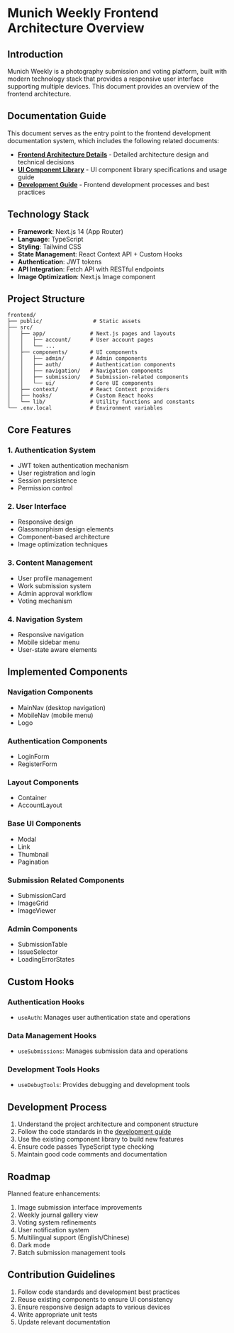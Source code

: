 # Munich Weekly Frontend Architecture Overview

## Introduction

Munich Weekly is a photography submission and voting platform, built with modern technology stack that provides a responsive user interface supporting multiple devices. This document provides an overview of the frontend architecture.

## Documentation Guide

This document serves as the entry point to the frontend development documentation system, which includes the following related documents:

- [**Frontend Architecture Details**](./frontend-architecture.md) - Detailed architecture design and technical decisions
- [**UI Component Library**](./ui-components.md) - UI component library specifications and usage guide
- [**Development Guide**](./frontend-development-guide.md) - Frontend development processes and best practices

## Technology Stack

- **Framework**: Next.js 14 (App Router)
- **Language**: TypeScript
- **Styling**: Tailwind CSS
- **State Management**: React Context API + Custom Hooks
- **Authentication**: JWT tokens
- **API Integration**: Fetch API with RESTful endpoints
- **Image Optimization**: Next.js Image component

## Project Structure

```
frontend/
├── public/                # Static assets
├── src/
│   ├── app/              # Next.js pages and layouts
│   │   ├── account/      # User account pages
│   │   └── ...
│   ├── components/       # UI components
│   │   ├── admin/        # Admin components
│   │   ├── auth/         # Authentication components
│   │   ├── navigation/   # Navigation components
│   │   ├── submission/   # Submission-related components
│   │   └── ui/           # Core UI components
│   ├── context/          # React Context providers
│   ├── hooks/            # Custom React hooks
│   └── lib/              # Utility functions and constants
└── .env.local            # Environment variables
```

## Core Features

### 1. Authentication System

- JWT token authentication mechanism
- User registration and login
- Session persistence
- Permission control

### 2. User Interface

- Responsive design
- Glassmorphism design elements
- Component-based architecture
- Image optimization techniques

### 3. Content Management

- User profile management
- Work submission system
- Admin approval workflow
- Voting mechanism

### 4. Navigation System

- Responsive navigation
- Mobile sidebar menu
- User-state aware elements

## Implemented Components

### Navigation Components
- MainNav (desktop navigation)
- MobileNav (mobile menu)
- Logo

### Authentication Components
- LoginForm
- RegisterForm

### Layout Components
- Container
- AccountLayout

### Base UI Components
- Modal
- Link
- Thumbnail
- Pagination

### Submission Related Components
- SubmissionCard
- ImageGrid
- ImageViewer

### Admin Components
- SubmissionTable
- IssueSelector
- LoadingErrorStates

## Custom Hooks

### Authentication Hooks
- `useAuth`: Manages user authentication state and operations

### Data Management Hooks
- `useSubmissions`: Manages submission data and operations

### Development Tools Hooks
- `useDebugTools`: Provides debugging and development tools

## Development Process

1. Understand the project architecture and component structure
2. Follow the code standards in the [development guide](./frontend-development-guide.md)
3. Use the existing component library to build new features
4. Ensure code passes TypeScript type checking
5. Maintain good code comments and documentation

## Roadmap

Planned feature enhancements:

1. Image submission interface improvements
2. Weekly journal gallery view
3. Voting system refinements
4. User notification system
5. Multilingual support (English/Chinese)
6. Dark mode
7. Batch submission management tools

## Contribution Guidelines

1. Follow code standards and development best practices
2. Reuse existing components to ensure UI consistency
3. Ensure responsive design adapts to various devices
4. Write appropriate unit tests
5. Update relevant documentation 